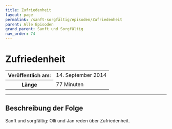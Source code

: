 ```yaml
---
title: Zufriedenheit
layout: page
permalink: /sanft-sorgfältig/episoden/Zufriedenheit
parent: Alle Episoden
grand_parent: Sanft und Sorgfältig
nav_order: 74
---
```


# Zufriedenheit
<table class="resp-table dcf-table dcf-table-responsive dcf-table-bordered dcf-table-striped dcf-w-100%">
                    <tbody>
                        <tr>
                            <th scope="row">Veröffentlich am:</th>
                            <td data-label="Veröffentlich am:">14. September 2014</td>
                        </tr>
                        <tr>
                            <th scope="row">Länge </th>
                            <td data-label="Länge ">77 Minuten</td>
                        </tr></tbody>
                </table>

***

## Beschreibung der Folge

<div>
Sanft und sorgfältig: Olli und Jan reden über Zufriedenheit.  
</div>

